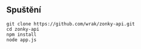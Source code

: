 ## Spuštění

```
git clone https://github.com/wrak/zonky-api.git
cd zonky-api
npm install
node app.js
```
